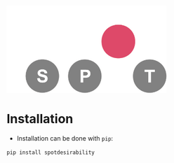 <p align="left">
  <img height="200" src="img/spotLogo.png" alt="spot_logo">
</p>


# Installation

* Installation can be done with `pip`:

`pip install spotdesirability`
